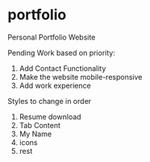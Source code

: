 # portfolio
Personal Portfolio Website

Pending Work based on priority:
1. Add Contact Functionality
2. Make the website mobile-responsive
3. Add work experience


Styles to change in order 
1. Resume download
2. Tab Content
3. My Name
4. icons
5. rest